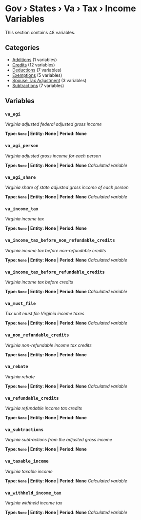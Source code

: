 # Gov › States › Va › Tax › Income Variables

This section contains 48 variables.

## Categories

- [Additions](additions/index.md) (1 variables)
- [Credits](credits/index.md) (12 variables)
- [Deductions](deductions/index.md) (7 variables)
- [Exemptions](exemptions/index.md) (5 variables)
- [Spouse Tax Adjustment](spouse_tax_adjustment/index.md) (3 variables)
- [Subtractions](subtractions/index.md) (7 variables)

## Variables

### `va_agi`
*Virginia adjusted federal adjusted gross income*

**Type: `None` | Entity: None | Period: None**

### `va_agi_person`
*Virginia adjusted gross income for each person*

**Type: `None` | Entity: None | Period: None**
*Calculated variable*

### `va_agi_share`
*Virginia share of state adjusted gross income of each person*

**Type: `None` | Entity: None | Period: None**
*Calculated variable*

### `va_income_tax`
*Virginia income tax*

**Type: `None` | Entity: None | Period: None**

### `va_income_tax_before_non_refundable_credits`
*Virginia income tax before non-refundable credits*

**Type: `None` | Entity: None | Period: None**
*Calculated variable*

### `va_income_tax_before_refundable_credits`
*Virginia income tax before credits*

**Type: `None` | Entity: None | Period: None**
*Calculated variable*

### `va_must_file`
*Tax unit must file Virginia income taxes*

**Type: `None` | Entity: None | Period: None**
*Calculated variable*

### `va_non_refundable_credits`
*Virginia non-refundable income tax credits*

**Type: `None` | Entity: None | Period: None**

### `va_rebate`
*Virginia rebate*

**Type: `None` | Entity: None | Period: None**
*Calculated variable*

### `va_refundable_credits`
*Virginia refundable income tax credits*

**Type: `None` | Entity: None | Period: None**

### `va_subtractions`
*Virginia subtractions from the adjusted gross income*

**Type: `None` | Entity: None | Period: None**

### `va_taxable_income`
*Virginia taxable income*

**Type: `None` | Entity: None | Period: None**
*Calculated variable*

### `va_withheld_income_tax`
*Virginia withheld income tax*

**Type: `None` | Entity: None | Period: None**
*Calculated variable*

